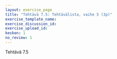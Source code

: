 ```yaml
---
layout: exercise_page
title: "Tehtävä 7.5: Tehtävälista, vaihe 5 (3p)"
exercise_template_name:
exercise_discussion_id:
exercise_upload_id:
kesken: 1
no_review: 1
---
```


Tehtävä 7.5
